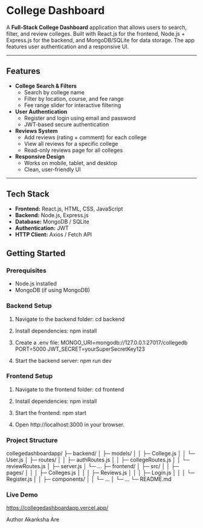 # College Dashboard

A **Full-Stack College Dashboard** application that allows users to search, filter, and review colleges. Built with React.js for the frontend, Node.js + Express.js for the backend, and MongoDB/SQLite for data storage. The app features user authentication and a responsive UI.

---

## Features

- **College Search & Filters**
  - Search by college name
  - Filter by location, course, and fee range
  - Fee range slider for interactive filtering
- **User Authentication**
  - Register and login using email and password
  - JWT-based secure authentication
- **Reviews System**
  - Add reviews (rating + comment) for each college
  - View all reviews for a specific college
  - Read-only reviews page for all colleges
- **Responsive Design**
  - Works on mobile, tablet, and desktop
  - Clean, user-friendly UI

---

## Tech Stack

- **Frontend:** React.js, HTML, CSS, JavaScript  
- **Backend:** Node.js, Express.js  
- **Database:** MongoDB / SQLite  
- **Authentication:** JWT  
- **HTTP Client:** Axios / Fetch API  



## Getting Started

### Prerequisites

- Node.js installed  
- MongoDB (if using MongoDB)  

### Backend Setup

1. Navigate to the backend folder:
cd backend

2. Install dependencies:
npm install

3. Create a .env file:
MONGO_URI=mongodb://127.0.0.1:27017/collegedb
PORT=5000
JWT_SECRET=yourSuperSecretKey123

4. Start the backend server:
npm run dev

### Frontend Setup

1. Navigate to the frontend folder:
cd frontend

2. Install dependencies:
npm install

3. Start the frontend:
npm start

4. Open http://localhost:3000 in your browser.

### Project Structure

collegedashboardapp/
├─ backend/
│  ├─ models/
│  │  ├─ College.js
│  │  └─ User.js
│  ├─ routes/
│  │  ├─ authRoutes.js
│  │  ├─ collegeRoutes.js
│  │  └─ reviewRoutes.js
│  ├─ server.js
│  └─ ...
├─ frontend/
│  ├─ src/
│  │  ├─ pages/
│  │  │  ├─ Colleges.js
│  │  │  ├─ Reviews.js
│  │  │  ├─ Login.js
│  │  │  └─ Register.js
│  │  ├─ components/
│  │  └─ ...
│  └─ ...
└─ README.md

### Live Demo
https://collegedashboardapp.vercel.app/

Author
Akanksha Are
